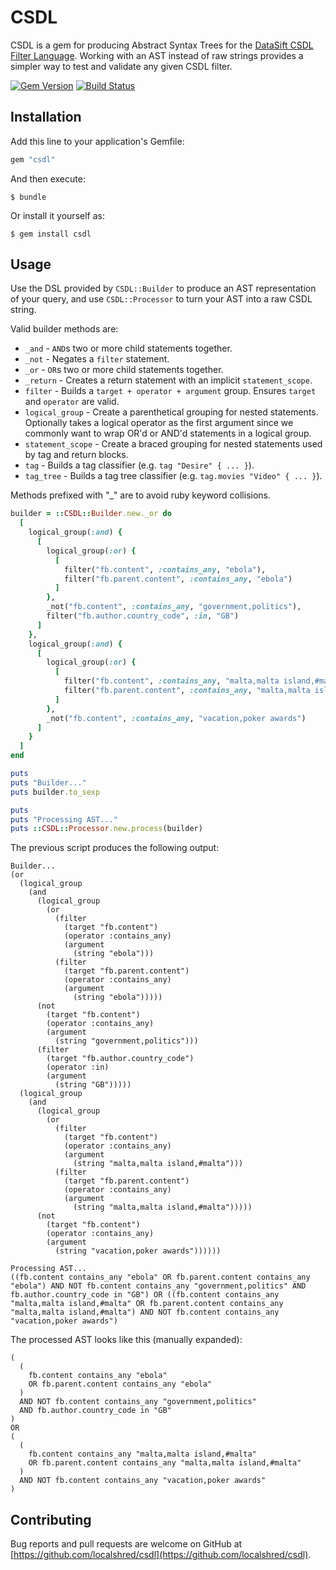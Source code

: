 # CSDL

CSDL is a gem for producing Abstract Syntax Trees for the [DataSift CSDL Filter Language](http://dev.datasift.com/docs/csdl).
Working with an AST instead of raw strings provides a simpler way to test and validate any given CSDL filter.

[![Gem Version](https://badge.fury.io/rb/csdl.svg)](http://badge.fury.io/rb/csdl)
[![Build Status](https://travis-ci.org/localshred/csdl.svg)](https://travis-ci.org/localshred/csdl)

## Installation

Add this line to your application's Gemfile:

```ruby
gem "csdl"
```

And then execute:

    $ bundle

Or install it yourself as:

    $ gem install csdl

## Usage

Use the DSL provided by `CSDL::Builder` to produce an AST representation of your query, and use `CSDL::Processor` to turn your AST into a raw CSDL string.

Valid builder methods are:
- `_and` - `AND`s two or more child statements together.
- `_not` - Negates a `filter` statement.
- `_or` - `OR`s two or more child statements together.
- `_return` - Creates a return statement with an implicit `statement_scope`.
- `filter` - Builds a `target + operator + argument` group. Ensures `target` and `operator` are valid.
- `logical_group` - Create a parenthetical grouping for nested statements. Optionally takes a logical operator as the first argument since we commonly want to wrap OR'd or AND'd statements in a logical group.
- `statement_scope` - Create a braced grouping for nested statements used by tag and return blocks.
- `tag` - Builds a tag classifier (e.g. `tag "Desire" { ... }`).
- `tag_tree` - Builds a tag tree classifier (e.g. `tag.movies "Video" { ... }`).

Methods prefixed with "\_" are to avoid ruby keyword collisions.

```ruby
builder = ::CSDL::Builder.new._or do
  [
    logical_group(:and) {
      [
        logical_group(:or) {
          [
            filter("fb.content", :contains_any, "ebola"),
            filter("fb.parent.content", :contains_any, "ebola")
          ]
        },
        _not("fb.content", :contains_any, "government,politics"),
        filter("fb.author.country_code", :in, "GB")
      ]
    },
    logical_group(:and) {
      [
        logical_group(:or) {
          [
            filter("fb.content", :contains_any, "malta,malta island,#malta"),
            filter("fb.parent.content", :contains_any, "malta,malta island,#malta")
          ]
        },
        _not("fb.content", :contains_any, "vacation,poker awards")
      ]
    }
  ]
end

puts
puts "Builder..."
puts builder.to_sexp

puts
puts "Processing AST..."
puts ::CSDL::Processor.new.process(builder)
```

The previous script produces the following output:

```
Builder...
(or
  (logical_group
    (and
      (logical_group
        (or
          (filter
            (target "fb.content")
            (operator :contains_any)
            (argument
              (string "ebola")))
          (filter
            (target "fb.parent.content")
            (operator :contains_any)
            (argument
              (string "ebola")))))
      (not
        (target "fb.content")
        (operator :contains_any)
        (argument
          (string "government,politics")))
      (filter
        (target "fb.author.country_code")
        (operator :in)
        (argument
          (string "GB")))))
  (logical_group
    (and
      (logical_group
        (or
          (filter
            (target "fb.content")
            (operator :contains_any)
            (argument
              (string "malta,malta island,#malta")))
          (filter
            (target "fb.parent.content")
            (operator :contains_any)
            (argument
              (string "malta,malta island,#malta")))))
      (not
        (target "fb.content")
        (operator :contains_any)
        (argument
          (string "vacation,poker awards"))))))

Processing AST...
((fb.content contains_any "ebola" OR fb.parent.content contains_any "ebola") AND NOT fb.content contains_any "government,politics" AND fb.author.country_code in "GB") OR ((fb.content contains_any "malta,malta island,#malta" OR fb.parent.content contains_any "malta,malta island,#malta") AND NOT fb.content contains_any "vacation,poker awards")
```

The processed AST looks like this (manually expanded):

```
(
  (
    fb.content contains_any "ebola"
    OR fb.parent.content contains_any "ebola"
  )
  AND NOT fb.content contains_any "government,politics"
  AND fb.author.country_code in "GB"
)
OR
(
  (
    fb.content contains_any "malta,malta island,#malta"
    OR fb.parent.content contains_any "malta,malta island,#malta"
  )
  AND NOT fb.content contains_any "vacation,poker awards"
)
```

## Contributing

Bug reports and pull requests are welcome on GitHub at [https://github.com/localshred/csdl](https://github.com/localshred/csdl).


